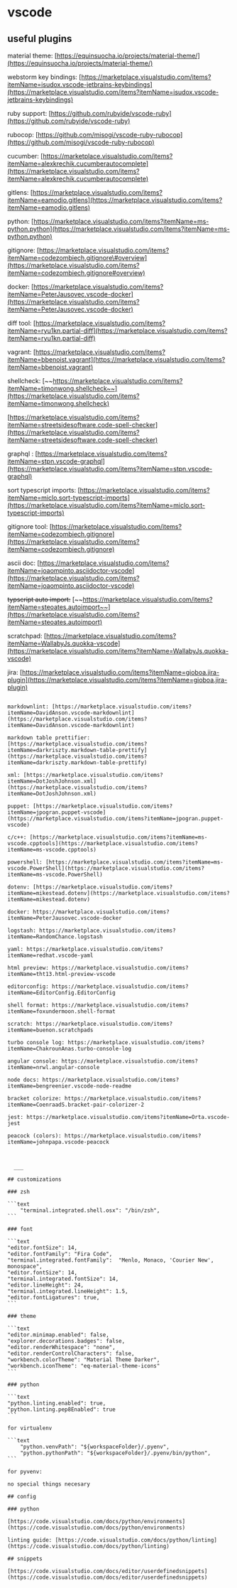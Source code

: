 # vscode

## useful plugins

material theme: [https://equinsuocha.io/projects/material-theme/](https://equinsuocha.io/projects/material-theme/)

webstorm key bindings: [https://marketplace.visualstudio.com/items?itemName=isudox.vscode-jetbrains-keybindings](https://marketplace.visualstudio.com/items?itemName=isudox.vscode-jetbrains-keybindings)

ruby support: [https://github.com/rubyide/vscode-ruby](https://github.com/rubyide/vscode-ruby)

rubocop: [https://github.com/misogi/vscode-ruby-rubocop](https://github.com/misogi/vscode-ruby-rubocop)

cucumber: [https://marketplace.visualstudio.com/items?itemName=alexkrechik.cucumberautocomplete](https://marketplace.visualstudio.com/items?itemName=alexkrechik.cucumberautocomplete)

gitlens: [https://marketplace.visualstudio.com/items?itemName=eamodio.gitlens](https://marketplace.visualstudio.com/items?itemName=eamodio.gitlens)

python: [https://marketplace.visualstudio.com/items?itemName=ms-python.python](https://marketplace.visualstudio.com/items?itemName=ms-python.python)

gitignore: [https://marketplace.visualstudio.com/items?itemName=codezombiech.gitignore\#overview](https://marketplace.visualstudio.com/items?itemName=codezombiech.gitignore#overview)

docker: [https://marketplace.visualstudio.com/items?itemName=PeterJausovec.vscode-docker](https://marketplace.visualstudio.com/items?itemName=PeterJausovec.vscode-docker)

diff tool: [https://marketplace.visualstudio.com/items?itemName=ryu1kn.partial-diff](https://marketplace.visualstudio.com/items?itemName=ryu1kn.partial-diff)

vagrant: [https://marketplace.visualstudio.com/items?itemName=bbenoist.vagrant](https://marketplace.visualstudio.com/items?itemName=bbenoist.vagrant)

shellcheck: [~~https://marketplace.visualstudio.com/items?itemName=timonwong.shellcheck~~](https://marketplace.visualstudio.com/items?itemName=timonwong.shellcheck)

[https://marketplace.visualstudio.com/items?itemName=streetsidesoftware.code-spell-checker](https://marketplace.visualstudio.com/items?itemName=streetsidesoftware.code-spell-checker)

graphql : [https://marketplace.visualstudio.com/items?itemName=stpn.vscode-graphql](https://marketplace.visualstudio.com/items?itemName=stpn.vscode-graphql)

sort typescript imports: [https://marketplace.visualstudio.com/items?itemName=miclo.sort-typescript-imports](https://marketplace.visualstudio.com/items?itemName=miclo.sort-typescript-imports)

gitignore tool: [https://marketplace.visualstudio.com/items?itemName=codezombiech.gitignore](https://marketplace.visualstudio.com/items?itemName=codezombiech.gitignore)

ascii doc: [https://marketplace.visualstudio.com/items?itemName=joaompinto.asciidoctor-vscode](https://marketplace.visualstudio.com/items?itemName=joaompinto.asciidoctor-vscode)

~~typscript auto import:~~ [~~https://marketplace.visualstudio.com/items?itemName=steoates.autoimport~~](https://marketplace.visualstudio.com/items?itemName=steoates.autoimport)

scratchpad: [https://marketplace.visualstudio.com/items?itemName=WallabyJs.quokka-vscode](https://marketplace.visualstudio.com/items?itemName=WallabyJs.quokka-vscode)

jira: [https://marketplace.visualstudio.com/items?itemName=gioboa.jira-plugin](https://marketplace.visualstudio.com/items?itemName=gioboa.jira-plugin)

~~~~[~~https://marketplace.visualstudio.com/items?itemName=KnisterPeter.vscode-jira~~](https://marketplace.visualstudio.com/items?itemName=KnisterPeter.vscode-jira)~~~~

markdownlint: [https://marketplace.visualstudio.com/items?itemName=DavidAnson.vscode-markdownlint](https://marketplace.visualstudio.com/items?itemName=DavidAnson.vscode-markdownlint)

markdown table prettifier:
[https://marketplace.visualstudio.com/items?itemName=darkriszty.markdown-table-prettify](https://marketplace.visualstudio.com/items?itemName=darkriszty.markdown-table-prettify)

xml: [https://marketplace.visualstudio.com/items?itemName=DotJoshJohnson.xml](https://marketplace.visualstudio.com/items?itemName=DotJoshJohnson.xml)

puppet: [https://marketplace.visualstudio.com/items?itemName=jpogran.puppet-vscode](https://marketplace.visualstudio.com/items?itemName=jpogran.puppet-vscode)

c/c++: [https://marketplace.visualstudio.com/items?itemName=ms-vscode.cpptools](https://marketplace.visualstudio.com/items?itemName=ms-vscode.cpptools)

powershell: [https://marketplace.visualstudio.com/items?itemName=ms-vscode.PowerShell](https://marketplace.visualstudio.com/items?itemName=ms-vscode.PowerShell)

dotenv: [https://marketplace.visualstudio.com/items?itemName=mikestead.dotenv](https://marketplace.visualstudio.com/items?itemName=mikestead.dotenv)

docker: https://marketplace.visualstudio.com/items?itemName=PeterJausovec.vscode-docker

logstash: https://marketplace.visualstudio.com/items?itemName=RandomChance.logstash

yaml: https://marketplace.visualstudio.com/items?itemName=redhat.vscode-yaml

html preview: https://marketplace.visualstudio.com/items?itemName=tht13.html-preview-vscode

editorconfig: https://marketplace.visualstudio.com/items?itemName=EditorConfig.EditorConfig

shell format: https://marketplace.visualstudio.com/items?itemName=foxundermoon.shell-format

scratch: https://marketplace.visualstudio.com/items?itemName=buenon.scratchpads
  
turbo console log: https://marketplace.visualstudio.com/items?itemName=ChakrounAnas.turbo-console-log

angular console: https://marketplace.visualstudio.com/items?itemName=nrwl.angular-console

node docs: https://marketplace.visualstudio.com/items?itemName=bengreenier.vscode-node-readme

bracket colorize: https://marketplace.visualstudio.com/items?itemName=CoenraadS.bracket-pair-colorizer-2

jest: https://marketplace.visualstudio.com/items?itemName=Orta.vscode-jest

peacock (colors): https://marketplace.visualstudio.com/items?itemName=johnpapa.vscode-peacock



  ___

## customizations

### zsh

```text
    "terminal.integrated.shell.osx": "/bin/zsh",
```

### font

```text
"editor.fontSize": 14,
"editor.fontFamily": "Fira Code",
"terminal.integrated.fontFamily":  "Menlo, Monaco, 'Courier New', monospace",
"editor.fontSize": 14,
"terminal.integrated.fontSize": 14,
"editor.lineHeight": 24,
"terminal.integrated.lineHeight": 1.5,
"editor.fontLigatures": true,
```

### theme

```text
"editor.minimap.enabled": false,
"explorer.decorations.badges": false,
"editor.renderWhitespace": "none",
"editor.renderControlCharacters": false,
"workbench.colorTheme": "Material Theme Darker",
"workbench.iconTheme": "eq-material-theme-icons"
```

### python

```text
"python.linting.enabled": true,
"python.linting.pep8Enabled": true
```

for virtualenv

```text
    "python.venvPath": "${workspaceFolder}/.pyenv",
    "python.pythonPath": "${workspaceFolder}/.pyenv/bin/python",
```

for pyvenv:

no special things necesary

## config

### python

[https://code.visualstudio.com/docs/python/environments](https://code.visualstudio.com/docs/python/environments)

linting guide: [https://code.visualstudio.com/docs/python/linting](https://code.visualstudio.com/docs/python/linting)

## snippets

[https://code.visualstudio.com/docs/editor/userdefinedsnippets](https://code.visualstudio.com/docs/editor/userdefinedsnippets)

